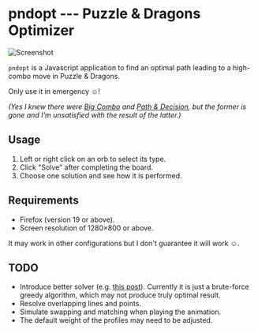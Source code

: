 pndopt --- Puzzle & Dragons Optimizer
=====================================

![Screenshot](combo-tips-example.gif)

`pndopt` is a Javascript application to find an optimal path leading to a high-combo move in Puzzle & Dragons.

Only use it in emergency ☺!

*(Yes I knew there were [Big Combo](http://www.fonescience.com/bigcombo/) and [Path & Decision](http://pnd.cubeforge.net/), but the former is gone and I'm unsatisfied with the result of the latter.)*

Usage
-----

1. Left or right click on an orb to select its type.
2. Click "Solve" after completing the board.
3. Choose one solution and see how it is performed.

Requirements
------------

* Firefox (version 19 or above).
* Screen resolution of 1280×800 or above.

It may work in other configurations but I don't guarantee it will work ☺.

TODO
----

* Introduce better solver (e.g. [this post](http://puzzleanddragonsforum.com/showthread.php?tid=1603&pid=6263#pid6263)). Currently it is just a brute-force greedy algorithm, which may not produce truly optimal result.
* Resolve overlapping lines and points.
* Simulate swapping and matching when playing the animation.
* The default weight of the profiles may need to be adjusted.

